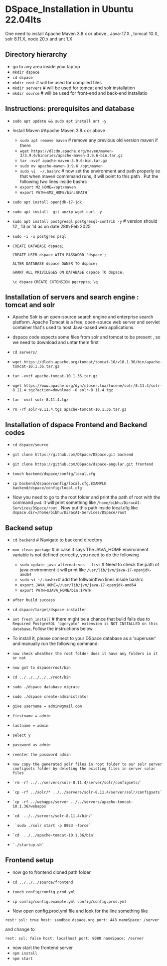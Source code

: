 # DSpace_Installation in Ubuntu 22.04lts

 One need to install Apache Maven 3.8.x or above  , Java-17.X , tomcat 10.X, solr 8.11.X, node 20.x and ant 1.X

 ## Directory hierarchy
   -  go to any area inside your laptop 
   -  `mkdir dspace`
   -  `cd dspace`
   -  `mkdir root` # will be used for compiled files
   -  `mkdir servers` # will be used for tomcat and solr installation
   -  `mkdir source`  # will be used for front-end and back-end installatio

 ## Instructions: prerequisites and database 
 -   `sudo apt update && sudo apt install ant -y`
 -    Install Maven #Apache Maven 3.8.x or above
      -  `sudo apt remove maven` # remove any previous old version maven if there
      -  `wget https://dlcdn.apache.org/maven/maven-3/3.9.6/binaries/apache-maven-3.9.6-bin.tar.gz`
      -  `tar -xvzf apache-maven-3.9.6-bin.tar.gz`
      -  `sudo mv apache-maven-3.9.6 /opt/maven`
      -   `sudo vi  ~/.bashrc` # now set the environment and path properly so that when maven commmand runs, it will point to this path . Put the following two lines inside bashrc
      -   `export M2_HOME=/opt/maven`
      -   `export PATH=$M2_HOME/bin:$PATH`
`   
 -   `sudo apt install openjdk-17-jdk`
 -   `sudo apt install  git unzip wget curl -y`
 -   `sudo apt install postgresql postgresql-contrib -y`  # version should 12 , 13 or 14 as on date 28th Feb 2025
 -   `sudo -i -u postgres psql`
 -   `CREATE DATABASE dspace;`
   
     `CREATE USER dspace WITH PASSWORD 'dspace';`
    
     `ALTER DATABASE dspace OWNER TO dspace;`
    
     `GRANT ALL PRIVILEGES ON DATABASE dspace TO dspace;`
     
     `\c dspace`
     `CREATE EXTENSION pgcrypto;`
     `\q`
     

## Installation of  servers and search engine :  tomcat and solr
-   Apache Solr is an open-source search engine and enterprise search platform. Apache Tomcat is a free, open-source web server and servlet container that's used to host Java-based web applications.
-   dspace code expects some files from solr and tomcat to be present , so we need to download and untar them first
-   `cd servers/`

-   `wget https://dlcdn.apache.org/tomcat/tomcat-10/v10.1.36/bin/apache-tomcat-10.1.36.tar.gz`
-   `tar -xvzf apache-tomcat-10.1.36.tar.gz`

-   `wget https://www.apache.org/dyn/closer.lua/lucene/solr/8.11.4/solr-8.11.4.tgz?action=download -O solr-8.11.4.tgz`
-   `tar -xvzf solr-8.11.4.tgz`

-   `rm -rf solr-8.11.4.tgz apache-tomcat-10.1.36.tar.gz`




## Installation of dspace  Frontend and Backend codes

-   `cd dspace/source`
  
-   `git clone https://github.com/DSpace/DSpace.git backend`
  
-   `git clone https://github.com/DSpace/dspace-angular.git frontend`
  
-   `touch backend/dspace/config/local.cfg`
  
-   `cp backend/dspace/config/local.cfg.EXAMPLE backend/dspace/config/local.cfg`
  
-    Now you need to go to the root folder and print the path of root with the command `pwd`. It will print something like `/home/bibhu/DiracAI-Services/DSpace/root` . Now put this path inside local.cfg  like `dspace.dir=/home/bibhu/DiracAI-Services/DSpace/root`

## Backend setup

-   `cd backend` # Navigate to backend directory 
-   `mvn clean package`  # in case it says The JAVA_HOME environment variable is not defined correctly, you need to do the following
      -  `sudo update-java-alternatives --list`  # Need to check the path of java environment  it will print like `/usr/lib/jvm/java-17-openjdk-amd64`
      -  `sudo vi ~/.bashrc`# add the follwoinftwo lines inside bashrc
      -  `export JAVA_HOME=//usr/lib/jvm/java-17-openjdk-amd64`
      -  `export PATH=$JAVA_HOME/bin:$PATH`



-     after build success
-    `cd dspace/target/dspace-installer`
-    `ant fresh_install` # there might be a chance that build fails due to `Required PostgreSQL 'pgcrypto' extension is NOT INSTALLED on this database.`Follow the instructions below
-    To install it, please connect to your DSpace database as a 'superuser' and manually run the following command:

  

-     now check wheather the root folder does it have any folders in it or not

-     now got to dspace/root/bin

-    `cd ../../../../../root/bin`
-    `sudo ./dspace database migrate`
-    `sudo ./dspace create-administrator`
-     give username = admin@gmail.com
-     firstname = admin
-     lastname = admin
-     select y
-     password as admin
-     reenter the password admin

-     now copy the generated solr files in root folder to our solr server configsets folder by deleting the existing files in server solar files

-     `rm -rf ../../servers/solr-8.11.4/server/solr/configsets/`

-     `cp -rf ../solr/* ../../servers/solr-8.11.4/server/solr/configsets`

-     `cp -rf ../webapps/server ../../servers/apache-tomcat-10.1.36/webapps`

-     `cd  ../../servers/solr-8.11.4/bin/'

-      `sudo ./solr start -p 8983 -force`

-     `cd  ../../apache-tomcat-10.1.36/bin`

-     `./startup.sh`
## Frontend setup

-  now go to frontend cloned path folder

-  `cd ../../../source/frontend`

-  `touch config/config.prod.yml`

-   `cp config/config.example.yml config/config.prod.yml`

-   Now open config.prod.yml file and look for the line something like

 `rest:
  ssl: true
  host: sandbox.dspace.org
  port: 443
  nameSpace: /server`

  and change to 

  `rest:
  ssl: false
  host: localhost
  port: 8080
  nameSpace: /server`

  - now start the frontend server
  - `npm install`
  - `npm start`

   
   
   
   



    



